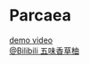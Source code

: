 # Parcaea
[demo video](https://www.bilibili.com/video/BV1ms4y167Qf)  
[@Bilibili 五味香草柚](https://space.bilibili.com/1341437612)
